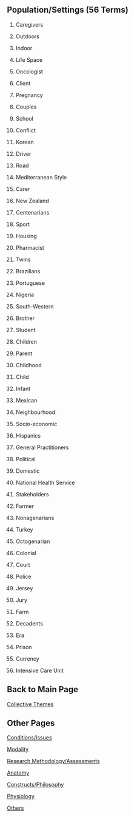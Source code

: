 ## Population/Settings (56 Terms)

1. Caregivers 

2. Outdoors

3. Indoor

4. Life Space

5. Oncologist 

6. Client 

7. Pregnancy 

8. Couples 

9. School 

10. Conflict

11. Korean 

12. Driver 

13. Road 

14. Mediterranean Style 

15. Carer

16. New Zealand 

17. Centenarians 

18. Sport 

19. Housing 

20. Pharmacist

21. Twins 

22. Brazilians 

23. Portuguese

24. Nigeria 

25. South-Western 

26. Brother 

27. Student 

28. Children 

29. Parent

30. Childhood 

31. Child 

32. Infant 

33. Mexican 

34. Neighbourhood 

35. Socio-economic 

36. Hispanics

37. General Practitioners

38. Political 

39. Domestic 

40. National Health Service 

41. Stakeholders 

42. Farmer 

43. Nonagenarians 

44. Turkey 

45. Octogenarian

46. Colonial 

47. Court 

48. Police 

49. Jersey 

50. Jury 

51. Farm 

52. Decadents 

53. Era 

54. Prison 

55. Currency

56. Intensive Care Unit 


## Back to Main Page
[Collective Themes](index.md)

## Other Pages 

[Conditions/Issues](conditionsissues.md)

[Modality](modality.md)

[Research Methodology/Assessments](researchmethodologyassessments.md)

[Anatomy](anatomy.md)

[Constructs/Philosophy](constructsphilosophy.md)

[Physiology](physiology.md)

[Others](others.md)


